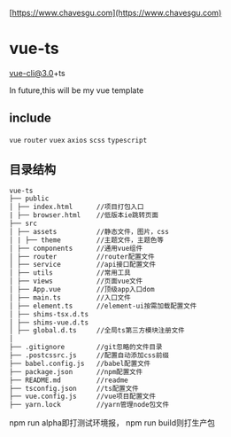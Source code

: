 [https://www.chavesgu.com](https://www.chavesgu.com)


# vue-ts
vue-cli@3.0+ts

In future,this will be my vue template

## include
`vue` `router` `vuex` `axios` `scss` `typescript`

## 目录结构
```txt
vue-ts
├── public              
│ ├── index.html      //项目打包入口
| ├── browser.html    //低版本ie跳转页面
├── src              
│ ├── assets          //静态文件，图片，css
│ | ├── theme         //主题文件，主题色等
│ ├── components      //通用vue组件
│ ├── router          //router配置文件
│ ├── service         //api接口配置文件
│ ├── utils           //常用工具
│ ├── views           //页面vue文件
│ ├── App.vue         //顶级app入口dom
│ ├── main.ts         //入口文件
│ ├── element.ts      //element-ui按需加载配置文件
│ ├── shims-tsx.d.ts
│ ├── shims-vue.d.ts
│ ├── global.d.ts     //全局ts第三方模块注册文件
│ 
├── .gitignore        //git忽略的文件目录
├── .postcssrc.js     //配置自动添加css前缀
├── babel.config.js   //babel配置文件
├── package.json      //npm配置文件
├── README.md         //readme
├── tsconfig.json     //ts配置文件
├── vue.config.js     //vue项目配置文件
├── yarn.lock         //yarn管理node包文件
```
npm run alpha即打测试环境报，
npm run build则打生产包